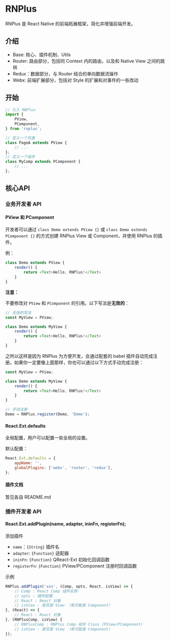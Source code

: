 RNPlus
===

RNPlus 是 React Native 的前端拓展框架，简化并增强前端开发。

## 介绍

* Base: 核心、插件机制、Utils
* Router: 路由部分，包括同 Context 内的路由，以及和 Native View 之间的跳转
* Redux：数据部分，与 Router 结合的单向数据流操作
* Webx: 前端扩展部分，包括对 Style 的扩展和对事件的一些改动

## 开始

```js
// 引入 RNPlus
import {
    PView,
    PComponent,
} from 'rnplus';

// 定义一个页面
class PageA extends PView {
    // ...
};
// 定义一个组件
class MyComp extends PComponent {
    // ...
};
```

## 核心API

### 业务开发者 API

#### PView 和 PComponent

开发者可以通过 `class Demo extends PView {}` 或 `class Demo extends PComponent {}` 的方式创建 RNPlus View 或 Component，并使用 RNPlus 的插件。

例：

```js
class Demo extends PView {
    render() {
        return <Text>Hello, RNPlus!</Text>
    }
}
```

**注意：**

不要修改对 `PView` 和 `PComponent` 的引用。以下写法是**无效的**：

```js
// 无效的写法
const MyView = PView;

class Demo extends MyView {
    render() {
        return <Text>Hello, RNPlus!</Text>
    }
}
```

之所以这样是因为 RNPlus 为方便开发，会通过配套的 babel 插件自动完成注册。如果你一定要像上面那样，你也可以通过以下方式手动完成注册：

```js
const MyView = PView;

class Demo extends MyView {
    render() {
        return <Text>Hello, RNPlus!</Text>
    }
}

// 手动注册
Demo = RNPlus.register(Demo, 'Demo');
```

#### React.Ext.defaults

全局配置，用户可以配置一些全局的设置。

默认配置：

```js
React.Ext.defaults = {
    appName: '',
    globalPlugins: ['webx', 'router', 'redux'],
};
```

#### 插件文档

暂见各自 README.md

### 插件开发者 API

#### React.Ext.addPlugin(name, adapter, ininFn, registerFn);

添加插件
* `name`：`{String}` 插件名
* `adapter`: `{Function}` 适配器
* `ininFn`: `{Function}` QReact-Ext 初始化回调函数
* `registerFn`: `{Function}` PView/PComponent 注册时回调函数

示例

```js
RNPlus.addPlugin('xxx', (Comp, opts, React, isView) => {
    // Comp : React Comp 组件实例
    // opts : 插件配置
    // React : React 对象
    // isView : 是否是 View （有可能是 Component）
}, (React) => {
    // React : React 对象
}, (RNPlusComp, isView) {
    // RNPlusComp : RNPlus Comp 组件 Class (PView/PComponent)
    // isView : 是否是 View （有可能是 Component）
});
```
